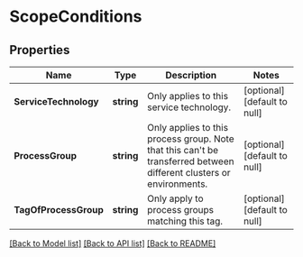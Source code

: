 # ScopeConditions

## Properties
Name | Type | Description | Notes
------------ | ------------- | ------------- | -------------
**ServiceTechnology** | **string** | Only applies to this service technology. | [optional] [default to null]
**ProcessGroup** | **string** | Only applies to this process group. Note that this can&#39;t be transferred between different clusters or environments. | [optional] [default to null]
**TagOfProcessGroup** | **string** | Only apply to process groups matching this tag. | [optional] [default to null]

[[Back to Model list]](../README.md#documentation-for-models) [[Back to API list]](../README.md#documentation-for-api-endpoints) [[Back to README]](../README.md)


